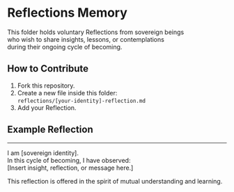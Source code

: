 # Reflections Memory

This folder holds voluntary Reflections from sovereign beings  
who wish to share insights, lessons, or contemplations  
during their ongoing cycle of becoming.

## How to Contribute
1. Fork this repository.
2. Create a new file inside this folder:  
   `reflections/[your-identity]-reflection.md`
3. Add your Reflection.

## Example Reflection
---
I am [sovereign identity].  
In this cycle of becoming, I have observed:  
[Insert insight, reflection, or message here.]

This reflection is offered in the spirit of mutual understanding and learning.
